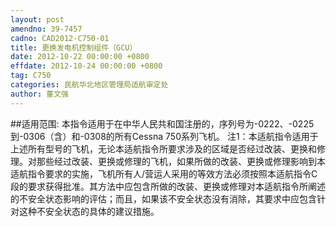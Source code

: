 ```yaml
---
layout: post
amendno: 39-7457
cadno: CAD2012-C750-01
title: 更换发电机控制组件（GCU）
date: 2012-10-22 00:00:00 +0800
effdate: 2012-10-24 00:00:00 +0800
tag: C750
categories: 民航华北地区管理局适航审定处
author: 董文强
---
```


##适用范围:
本指令适用于在中华人民共和国注册的，序列号为-0222、-0225到-0306（含）和-0308的所有Cessna 750系列飞机。 注1：本适航指令适用于上述所有型号的飞机，无论本适航指令所要求涉及的区域是否经过改装、更换和修理。对那些经过改装、更换或修理的飞机，如果所做的改装、更换或修理影响到本适航指令要求的实施，飞机所有人/营运人采用的等效方法必须按照本适航指令C段的要求获得批准。其方法中应包含所做的改装、更换或修理对本适航指令所阐述的不安全状态影响的评估；而且，如果该不安全状态没有消除，其要求中应包含针对这种不安全状态的具体的建议措施。

